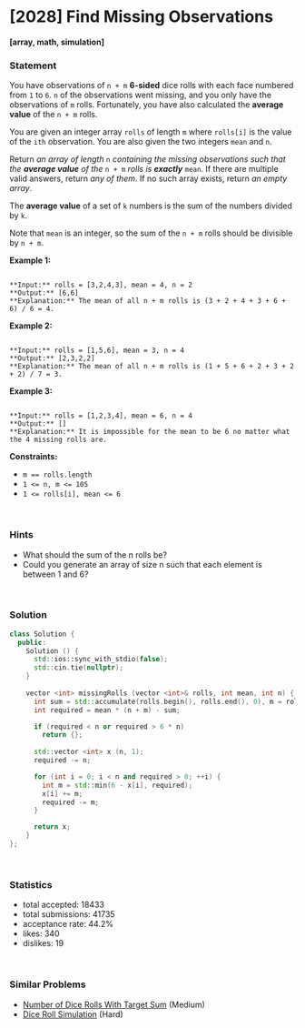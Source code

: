 # [2028] Find Missing Observations

**[array, math, simulation]**

### Statement

You have observations of `n + m` **6-sided** dice rolls with each face numbered from `1` to `6`. `n` of the observations went missing, and you only have the observations of `m` rolls. Fortunately, you have also calculated the **average value** of the `n + m` rolls.

You are given an integer array `rolls` of length `m` where `rolls[i]` is the value of the `ith` observation. You are also given the two integers `mean` and `n`.

Return *an array of length* `n` *containing the missing observations such that the **average value** of the* `n + m` *rolls is **exactly*** `mean`. If there are multiple valid answers, return *any of them*. If no such array exists, return *an empty array*.

The **average value** of a set of `k` numbers is the sum of the numbers divided by `k`.

Note that `mean` is an integer, so the sum of the `n + m` rolls should be divisible by `n + m`.


**Example 1:**

```

**Input:** rolls = [3,2,4,3], mean = 4, n = 2
**Output:** [6,6]
**Explanation:** The mean of all n + m rolls is (3 + 2 + 4 + 3 + 6 + 6) / 6 = 4.

```

**Example 2:**

```

**Input:** rolls = [1,5,6], mean = 3, n = 4
**Output:** [2,3,2,2]
**Explanation:** The mean of all n + m rolls is (1 + 5 + 6 + 2 + 3 + 2 + 2) / 7 = 3.

```

**Example 3:**

```

**Input:** rolls = [1,2,3,4], mean = 6, n = 4
**Output:** []
**Explanation:** It is impossible for the mean to be 6 no matter what the 4 missing rolls are.

```

**Constraints:**
* `m == rolls.length`
* `1 <= n, m <= 105`
* `1 <= rolls[i], mean <= 6`


<br>

### Hints

- What should the sum of the n rolls be?
- Could you generate an array of size n such that each element is between 1 and 6?

<br>

### Solution

```cpp
class Solution {
  public:
    Solution () {
      std::ios::sync_with_stdio(false);
      std::cin.tie(nullptr);
    }
    
    vector <int> missingRolls (vector <int>& rolls, int mean, int n) {
      int sum = std::accumulate(rolls.begin(), rolls.end(), 0), m = rolls.size();
      int required = mean * (n + m) - sum;

      if (required < n or required > 6 * n)
        return {};
      
      std::vector <int> x (n, 1);
      required -= n;

      for (int i = 0; i < n and required > 0; ++i) {
        int m = std::min(6 - x[i], required);
        x[i] += m;
        required -= m;
      }

      return x;
    }
};
```

<br>

### Statistics

- total accepted: 18433
- total submissions: 41735
- acceptance rate: 44.2%
- likes: 340
- dislikes: 19

<br>

### Similar Problems

- [Number of Dice Rolls With Target Sum](https://leetcode.com/problems/number-of-dice-rolls-with-target-sum) (Medium)
- [Dice Roll Simulation](https://leetcode.com/problems/dice-roll-simulation) (Hard)
